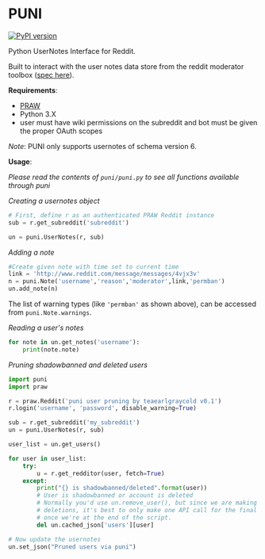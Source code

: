 PUNI
===

[![PyPI version](https://badge.fury.io/py/puni.svg)](https://badge.fury.io/py/puni)

Python UserNotes Interface for Reddit.

Built to interact with the user notes data store from the reddit moderator
toolbox ([spec here](https://github.com/creesch/reddit-moderator-toolbox/wiki/JSON:-usernotes)).

**Requirements**:
* [PRAW](https://github.com/praw-dev/praw)
* Python 3.X
* user must have wiki permissions on the subreddit and bot must be given the
proper OAuth scopes

*Note*: PUNI only supports usernotes of schema version 6.

**Usage**:

*Please read the contents of `puni/puni.py` to see all functions available through puni*

*Creating a usernotes object*

```python
# First, define r as an authenticated PRAW Reddit instance
sub = r.get_subreddit('subreddit')

un = puni.UserNotes(r, sub)
```

*Adding a note*

```python
#Create given note with time set to current time
link = 'http://www.reddit.com/message/messages/4vjx3v'
n = puni.Note('username','reason','moderator',link,'permban')
un.add_note(n)
```

The list of warning types (like `'permban'` as shown above), can be accessed from
`puni.Note.warnings`.

*Reading a user's notes*

```python
for note in un.get_notes('username'):
    print(note.note)
```

*Pruning shadowbanned and deleted users*

```python
import puni
import praw

r = praw.Reddit('puni user pruning by teaearlgraycold v0.1')
r.login('username', 'password', disable_warning=True)

sub = r.get_subreddit('my_subreddit')
un = puni.UserNotes(r, sub)

user_list = un.get_users()

for user in user_list:
    try:
        u = r.get_redditor(user, fetch=True)
    except:
        print("{} is shadowbanned/deleted".format(user))
        # User is shadowbanned or account is deleted
        # Normally you'd use un.remove_user(), but since we are making many
        # deletions, it's best to only make one API call for the final changes
        # once we're at the end of the script.
        del un.cached_json['users'][user]

# Now update the usernotes
un.set_json("Pruned users via puni")
```
